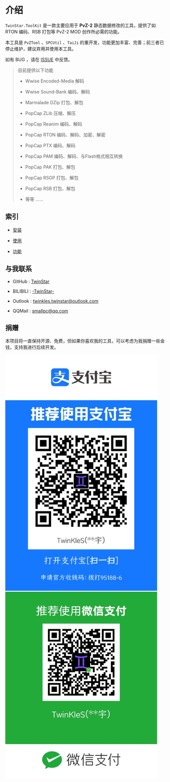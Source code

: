 # 介绍

`TwinStar.ToolKit` 是一款主要应用于 **PvZ-2** 静态数据修改的工具，提供了如 RTON 编码、RSB 打包等 PvZ-2 MOD 创作所必需的功能。

本工具是 `PvZTool` 、`SPCUtil` 、`TaiJi` 的重开发，功能更加丰富、完善；前三者已停止维护，建议弃用并使用本工具。

如有 BUG ，请在 [ISSUE](https://github.com/twinkles-twinstar/TwinStar.ToolKit/issues) 中反馈。

> 目前提供以下功能
> 
> * Wwise Encoded-Media 解码
> 
> * Wwise Sound-Bank 编码、解码
> 
> * Marmalade DZip 打包、解包
> 
> * PopCap ZLib 压缩、解压
> 
> * PopCap Reanim 编码、解码
> 
> * PopCap RTON 编码、解码、加密、解密
> 
> * PopCap PTX 编码、解码
> 
> * PopCap PAM 编码、解码、与Flash格式相互转换
> 
> * PopCap PAK 打包、解包
> 
> * PopCap RSGP 打包、解包
> 
> * PopCap RSB 打包、解包
> 
> * 等等 ......

## 索引

- [安装](./installation.md)

- [使用](./usage.md)

- [功能](./method.md)

## 与我联系

* GitHub : [TwinStar](https://github.com/twinkles-twinstar/)

* BILIBILI : [-TwinStar-](https://space.bilibili.com/12258540)

* Outlook : twinkles.twinstar@outlook.com

* QQMail : smallpc@qq.com

## 捐赠

本项目将一直保持开源、免费，但如果你喜欢我的工具，可以考虑为我捐赠一些金钱，支持我进行后续开发。

![支付宝](../donate/alipay.jpg "支付宝")
![微信](../donate/wechat.jpg "微信")
